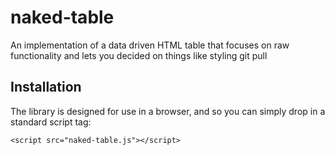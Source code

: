 # naked-table
An implementation of a data driven HTML table that focuses on raw functionality and lets you decided on things like styling
git pull

## Installation

The library is designed for use in a browser, and so you can simply drop in a standard script tag:

`
    <script src="naked-table.js"></script>
`